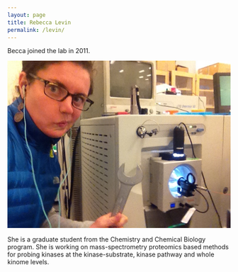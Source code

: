 ```yaml
---
layout: page
title: Rebecca Levin
permalink: /levin/
---
```

Becca joined the lab in 2011. 

![levin pic](../img/levin.jpg)



She is a graduate student from the Chemistry and Chemical Biology program. She is working on mass-spectrometry proteomics based methods for probing kinases at the kinase-substrate, kinase pathway and whole kinome levels. 